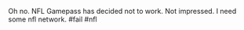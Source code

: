<!--
id: 194873777
link: http://kevinisom.info/post/194873777/oh-no-nfl-gamepass-has-decided-not-to-work-not
slug: oh-no-nfl-gamepass-has-decided-not-to-work-not
date: Wed Sep 23 2009 21:58:29 GMT+1200 (NZST)
raw: {"blog_name":"kevinisom","id":194873777,"post_url":"http://kevinisom.info/post/194873777/oh-no-nfl-gamepass-has-decided-not-to-work-not","slug":"oh-no-nfl-gamepass-has-decided-not-to-work-not","type":"text","date":"2009-09-23 09:58:29 GMT","timestamp":1253699909,"state":"published","format":"html","reblog_key":"nWvazcVp","tags":[],"short_url":"http://tmblr.co/Zw68YyBdOcn","highlighted":[],"feed_item":"http://twitter.com/kev_nz/statuses/4311494723","from_feed_id":"650289","note_count":0,"title":null,"body":"<p>Oh no. NFL Gamepass has decided not to work. Not impressed. I need some nfl network. #fail #nfl</p>"}
publish: 2009-09-023
tags: 
title: null
-->


Oh no. NFL Gamepass has decided not to work. Not impressed. I need some
nfl network. \#fail \#nfl



